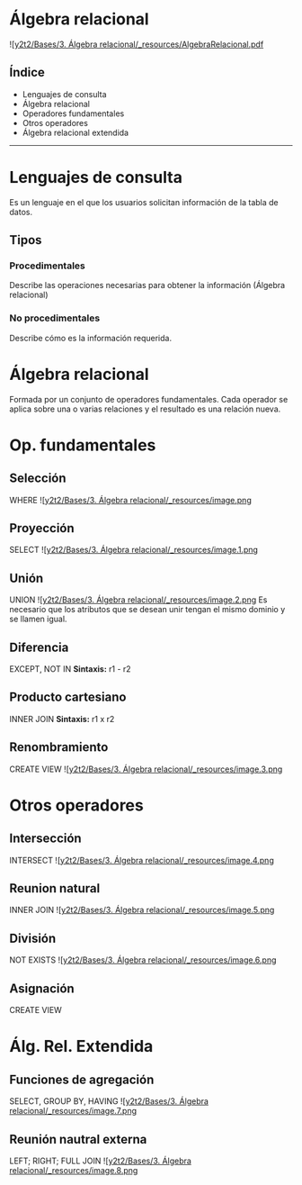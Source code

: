 

# Álgebra relacional

![[y2t2/Bases/3. Álgebra relacional/_resources/AlgebraRelacional.pdf](_resources/AlgebraRelacional.pdf)


## Índice

* Lenguajes de consulta
* Álgebra relacional
* Operadores fundamentales
* Otros operadores
* Álgebra relacional extendida



* * *



# Lenguajes de consulta

Es un lenguaje en el que los usuarios solicitan información de la tabla de datos.


## Tipos

### Procedimentales

Describe las operaciones necesarias para obtener la información (Álgebra relacional)


### No procedimentales

Describe cómo es la información requerida.


# Álgebra relacional

Formada por un conjunto de operadores fundamentales.
Cada operador se aplica sobre una o varias relaciones y el resultado es una relación nueva.


# Op. fundamentales

## Selección

WHERE
![[y2t2/Bases/3. Álgebra relacional/_resources/image.png](_resources/image.png)

## Proyección

SELECT
![[y2t2/Bases/3. Álgebra relacional/_resources/image.1.png](_resources/image.1.png)


## Unión

UNION
![[y2t2/Bases/3. Álgebra relacional/_resources/image.2.png](_resources/image.2.png)
Es necesario que los atributos que se desean unir tengan el mismo dominio y se llamen igual.


## Diferencia

EXCEPT, NOT IN
**Sintaxis:** r1 - r2


## Producto cartesiano

INNER JOIN
**Sintaxis:** r1 x r2


## Renombramiento

CREATE VIEW
![[y2t2/Bases/3. Álgebra relacional/_resources/image.3.png](_resources/image.3.png)


# Otros operadores

## Intersección

INTERSECT
![[y2t2/Bases/3. Álgebra relacional/_resources/image.4.png](_resources/image.4.png)


## Reunion natural

INNER JOIN
![[y2t2/Bases/3. Álgebra relacional/_resources/image.5.png](_resources/image.5.png)


## División

NOT EXISTS
![[y2t2/Bases/3. Álgebra relacional/_resources/image.6.png](_resources/image.6.png)


## Asignación

CREATE VIEW


# Álg. Rel. Extendida

## Funciones de agregación

SELECT, GROUP BY, HAVING
![[y2t2/Bases/3. Álgebra relacional/_resources/image.7.png](_resources/image.7.png)

##

## Reunión nautral externa

LEFT; RIGHT; FULL JOIN
![[y2t2/Bases/3. Álgebra relacional/_resources/image.8.png](_resources/image.8.png)
